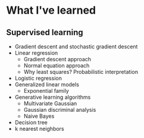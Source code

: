 # What I've learned
## Supervised learning
* Gradient descent and stochastic gradient descent
* Linear regression
  * Gradient descent approach
  * Normal equation approach
  * Why least squares? Probabilistic interpretation
* Logistic regression
* Generalized linear models
  * Exponential family
* Generative learning algorithms
  * Multivariate Gaussian
  * Gaussian discriminal analysis
  * Naive Bayes
* Decision tree
* k nearest neighbors
